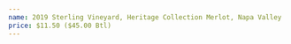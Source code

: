 ```yaml
---
name: 2019 Sterling Vineyard, Heritage Collection Merlot, Napa Valley
price: $11.50 ($45.00 Btl)
---
```

